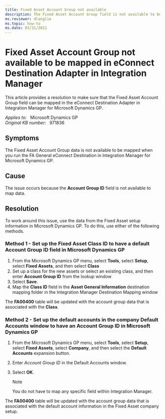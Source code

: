 ```yaml
---
title: Fixed Asset Account Group not available
description: The Fixed Asset Account Group field is not available to be mapped in the eConnect Destination Adapter in Integration Manager for Microsoft Dynamics GP.
ms.reviewer: dlanglie
ms.topic: how-to
ms.date: 03/31/2021
---
```

# Fixed Asset Account Group not available to be mapped in eConnect Destination Adapter in Integration Manager

This article provides a resolution to make sure that the Fixed Asset Account Group field can be mapped in the eConnect Destination Adapter in Integration Manager for Microsoft Dynamics GP.

_Applies to:_ &nbsp; Microsoft Dynamics GP  
_Original KB number:_ &nbsp; 971836

## Symptoms

The Fixed Asset Account Group data is not available to be mapped when you run the FA General eConnect Destination in Integration Manager for Microsoft Dynamics GP.

## Cause

The issue occurs because the **Account Group ID** field is not available to map data.

## Resolution

To work around this issue, use the data from the Fixed Asset setup information in Microsoft Dynamics GP. To do this, use either of the following methods.

### Method 1 - Set up the Fixed Asset Class ID to have a default Account Group ID field in Microsoft Dynamics GP

1. From the Microsoft Dynamics GP menu, select **Tools**, select **Setup**, select **Fixed Assets**, and then select **Class**
2. Set up a class for the new assets or select an existing class, and then enter **Account Group ID** from the lookup window
3. Select **Save**.
4. Map the **Class ID** field in the **Asset General Information** destination mapping folder in the Integration Manager Destination Mapping window

The **FA00400** table will be updated with the account group data that is associated with the **Class**.

### Method 2 - Set up the default accounts in the company Default Accounts window to have an Account Group ID in Microsoft Dynamics GP

1. From the Microsoft Dynamics GP menu, select **Tools**, select **Setup**, select **Fixed Assets**, select **Company**, and then select the **Default Accounts** expansion button.
2. Enter *Account Group ID* in the Default Accounts window.
3. Select **OK**.

    > [!NOTE]
    > You do not have to map any specific field within Integration Manager.

The **FA00400** table will be updated with the account group data that is associated with the default account information in the Fixed Asset company setup.
